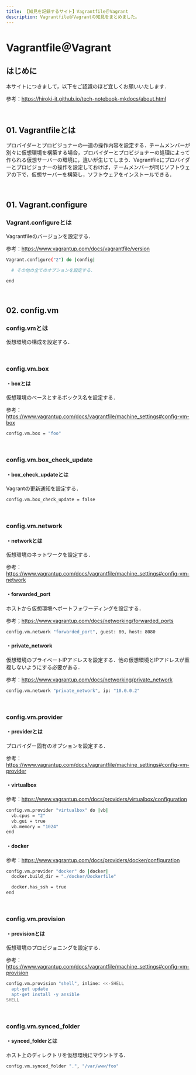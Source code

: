 ```yaml
---
title: 【知見を記録するサイト】Vagrantfile＠Vagrant
description: Vagrantfile＠Vagrantの知見をまとめました。
---
```


# Vagrantfile＠Vagrant

## はじめに

本サイトにつきまして，以下をご認識のほど宜しくお願いいたします．

参考：https://hiroki-it.github.io/tech-notebook-mkdocs/about.html

<br>

## 01. Vagrantfileとは

プロバイダーとプロビジョナーの一連の操作内容を設定する．チームメンバーが別々に仮想環境を構築する場合，プロバイダーとプロビジョナーの処理によって作られる仮想サーバーの環境に，違いが生じてしまう．Vagrantfileにプロバイダーとプロビジョナーの操作を設定しておけば，チームメンバーが同じソフトウェアの下で，仮想サーバーを構築し，ソフトウェアをインストールできる．

<br>

## 01. Vagrant.configure

### Vagrant.configureとは

Vagrantfileのバージョンを設定する．

参考：https://www.vagrantup.com/docs/vagrantfile/version

```bash
Vagrant.configure("2") do |config|

  # その他の全てのオプションを設定する．

end
```

<br>

## 02. config.vm

### config.vmとは

仮想環境の構成を設定する．

<br>

### config.vm.box

#### ・boxとは

仮想環境のベースとするボックス名を設定する．

参考：https://www.vagrantup.com/docs/vagrantfile/machine_settings#config-vm-box

```bash
config.vm.box = "foo"
```

<br>

### config.vm.box_check_update

#### ・box_check_updateとは

Vagrantの更新通知を設定する．

```bash
config.vm.box_check_update = false
```

<br>

### config.vm.network

#### ・networkとは

仮想環境のネットワークを設定する．

参考：https://www.vagrantup.com/docs/vagrantfile/machine_settings#config-vm-network

#### ・forwarded_port

ホストから仮想環境へポートフォワーディングを設定する．

参考；https://www.vagrantup.com/docs/networking/forwarded_ports

```bash
config.vm.network "forwarded_port", guest: 80, host: 8080
```

#### ・private_network

仮想環境のプライベートIPアドレスを設定する．他の仮想環境とIPアドレスが重複しないようにする必要がある．

参考：https://www.vagrantup.com/docs/networking/private_network

```bash
config.vm.network "private_network", ip: "10.0.0.2"
```

<br>

### config.vm.provider

#### ・providerとは

プロバイダー固有のオプションを設定する．

参考：https://www.vagrantup.com/docs/vagrantfile/machine_settings#config-vm-provider

#### ・virtualbox

参考：https://www.vagrantup.com/docs/providers/virtualbox/configuration

```bash
config.vm.provider "virtualbox" do |vb|
  vb.cpus = "2"
  vb.gui = true
  vb.memory = "1024"
end
```

#### ・docker

参考：https://www.vagrantup.com/docs/providers/docker/configuration

```bash
config.vm.provider "docker" do |docker|
  docker.build_dir = "./docker/Dockerfile"

  docker.has_ssh = true
end
```

<br>

### config.vm.provision

#### ・provisionとは

仮想環境のプロビジョニングを設定する．

参考：https://www.vagrantup.com/docs/vagrantfile/machine_settings#config-vm-provision

```bash
config.vm.provision "shell", inline: <<-SHELL
  apt-get update
  apt-get install -y ansible
SHELL
```

<br>

### config.vm.synced_folder

#### ・synced_folderとは

ホスト上のディレクトリを仮想環境にマウントする．

```bash
config.vm.synced_folder ".", "/var/www/foo"
```


